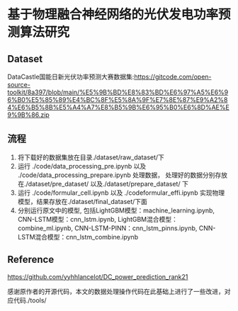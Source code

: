 # 基于物理融合神经网络的光伏发电功率预测算法研究

## Dataset
DataCastle国能日新光伏功率预测大赛数据集:https://gitcode.com/open-source-toolkit/8a397/blob/main/%E5%9B%BD%E8%83%BD%E6%97%A5%E6%96%B0%E5%85%89%E4%BC%8F%E5%8A%9F%E7%8E%87%E9%A2%84%E6%B5%8B%E5%A4%A7%E8%B5%9B%E6%95%B0%E6%8D%AE%E9%9B%86.zip

## 流程
1. 将下载好的数据集放在目录./dataset/raw_dataset/下
2. 运行 ./code/data_processing_pre.ipynb 以及 ./code/data_processing_prepare.ipynb 处理数据， 处理好的数据分别存放在./dataset/pre_dataset/ 以及./dataset/prepare_dataset/ 下
3. 运行 ./code/formular_cell.ipynb 以及 ./codeformular_effi.ipynb 实现物理模型，结果存放在./dataset/final_dataset/下面
4. 分别运行原文中的模型, 包括LightGBM模型：machine_learning.ipynb, CNN-LSTM模型：cnn_lstm.ipynb, LightGBM混合模型：combine_ml.ipynb, CNN-LSTM-PINN：cnn_lstm_pinns.ipynb,  CNN-LSTM混合模型：cnn_lstm_combine.ipynb

## Reference 
https://github.com/yyhhlancelot/DC_power_prediction_rank21

感谢原作者的开源代码，本文的数据处理操作代码在此基础上进行了一些改进，对应代码./tools/
